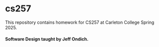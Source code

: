 # cs257
This repository contains homework for CS257 at Carleton College Spring 2025.
#### Software Design taught by Jeff Ondich.
